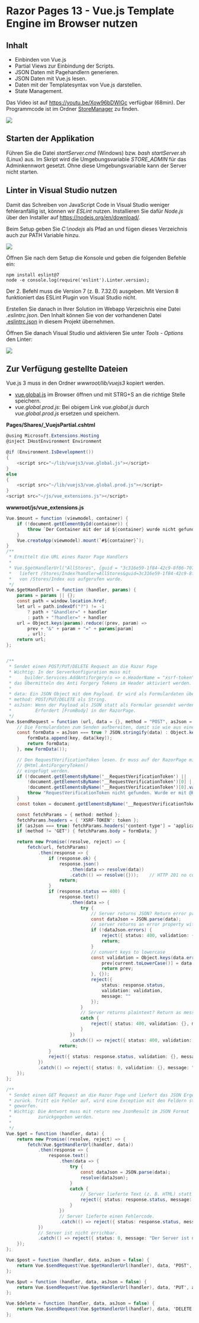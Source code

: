 # Razor Pages 13 - Vue.js Template Engine im Browser nutzen

## Inhalt

- Einbinden von Vue.js
- Partial Views zur Einbindung der Scripts.
- JSON Daten mit Pagehandlern generieren.
- JSON Daten mit Vue.js lesen.
- Daten mit der Templatesyntax von Vue.js darstellen.
- State Management.

Das Video ist auf https://youtu.be/Xow96bDWIGc verfügbar (68min). Der Programmcode ist im
Ordner [StoreManager](StoreManager) zu finden.

![](screenshot.png)

## Starten der Applikation

Führen Sie die Datei *startServer.cmd* (Windows) bzw. *bash startServer.sh* (Linux) aus. Im
Skript wird die Umgebungsvariable *STORE_ADMIN* für das Adminkennwort gesetzt. Ohne diese
Umgebungsvariable kann der Server nicht starten.

## Linter in Visual Studio nutzen

Damit das Schreiben von JavaScript Code in Visual Studio weniger fehleranfällig ist, können wir
*ESLint* nutzen. Installieren Sie dafür *Node.js* über den Installer auf https://nodejs.org/en/download/.

Beim Setup geben Sie *C:\nodejs* als Pfad an und fügen dieses Verzeichnis auch zur PATH Variable
hinzu.

![](node_installation.png)

Öffnen Sie nach dem Setup die Konsole und geben die folgenden Befehle ein:

```text
npm install eslint@7
node -e console.log(require('eslint').Linter.version);
```

Der 2. Befehl muss die Version 7 (z. B. 7.32.0) ausgeben. Mit Version 8 funktioniert das ESLint
Plugin von Visual Studio nicht.

Erstellen Sie danach in Ihrer Solution im Webapp Verzeichnis eine Datei *.eslintrc.json*.
Den Inhalt können Sie von der vorhandenen Datei
[.eslintrc.json](StoreManager/StoreManager.Webapp/.eslintrc.json) in diesem Projekt übernehmen.

Öffnen Sie danach Visual Studio und aktivieren Sie unter *Tools - Options* den Linter:

![](vs_litersettings.png)

## Zur Verfügung gestellte Dateien

Vue.js 3 muss in den Ordner *wwwroot/lib/vuejs3* kopiert werden.

- [vue.global.js](https://unpkg.com/vue@3) im Browser öffnen und mit STRG+S an die richtige
  Stelle speichern.
- *vue.global.prod.js*: Bei obigem Link *vue.global.js* durch *vue.global.prod.js* ersetzen und
  speichern.


**Pages/Shares/_VuejsPartial.cshtml**

```c#
@using Microsoft.Extensions.Hosting
@inject IHostEnvironment Environment

@if (Environment.IsDevelopment())
{
    <script src="~/lib/vuejs3/vue.global.js"></script>
}
else
{
    <script src="~/lib/vuejs3/vue.global.prod.js"></script>
}
<script src="~/js/vue_extensions.js"></script>

```

**wwwroot/js/vue_extensions.js**

```c#
Vue.$mount = function (viewmodel, container) {
    if (!document.getElementById(container)) {
        throw `Der Container mit der id ${container} wurde nicht gefunden. Fehlt ein div mit dieser id?`;
    }
    Vue.createApp(viewmodel).mount(`#${container}`);
}
/**
 * Ermittelt die URL eines Razor Page Handlers
 * 
 * Vue.$getHandlerUrl("AllStores", {guid = "3c316e59-1f84-42c9-8f86-70747cfb837e"}) 
 *   liefert /Stores/Index?handler=AllStores&guid=3c316e59-1f84-42c9-8f86-70747cfb837e wenn die Funktion
 *   von /Stores/Index aus aufgerufen wurde.
 */
Vue.$getHandlerUrl = function (handler, params) {
    params = params || {};
    const path = window.location.href;
    let url = path.indexOf("?") != -1
        ? path + "&handler=" + handler
        : path + "?handler=" + handler
    url = Object.keys(params).reduce((prev, param) =>
        prev + "&" + param + "=" + params[param]
        , url);
    return url;
};


/**
 * Sendet einen POST/PUT/DELETE Request an die Razor Page
 * Wichtig: In der Serverkonfiguration muss mit 
 *     builder.Services.AddAntiforgery(o => o.HeaderName = "xsrf-token");
 * das Übermitteln des Anti Forgery Tokens im Header aktiviert werden.
 * 
 * data: Ein JSON Object mit dem Payload. Er wird als Formulardaten übertragen
 * method: POST/PUT/DELETE als String.
 * asJson: Wenn der Payload als JSON statt als Formular gesendet werden soll. 
 *         Erfordert [FromBody] in der RazorPage.
 */
Vue.$sendRequest = function (url, data = {}, method = "POST", asJson = false) {
    // Die Formulardaten zum Senden aufbereiten, damit sie wie aus einem HTML Formular gesendet aussehen.
    const formData = asJson === true ? JSON.stringify(data) : Object.keys(data).reduce((formData, key) => {
        formData.append(key, data[key]);
        return formData;
    }, new FormData());

    // Den RequestVerificationToken lesen. Er muss auf der RazorPage mit
    // @Html.AntiForgeryToken()
    // eingefügt werden.
    if (!document.getElementsByName('__RequestVerificationToken') ||
        !document.getElementsByName('__RequestVerificationToken')[0] ||
        !document.getElementsByName('__RequestVerificationToken')[0].value) {
        throw "RequestVerificationToken nicht gefunden. Wurde er mit @Html.AntiForgeryToken() eingefügt?";
    }
    const token = document.getElementsByName('__RequestVerificationToken')[0].value;

    const fetchParams = { method: method };
    fetchParams.headers = { 'XSRF-TOKEN': token };
    if (asJson === true) fetchParams.headers['content-type'] = 'application/json';
    if (method != 'GET') { fetchParams.body = formData; }

    return new Promise((resolve, reject) => {
        fetch(url, fetchParams)
            .then(response => {
                if (response.ok) {
                    response.json()
                        .then(data => resolve(data))
                        .catch(() => resolve({}));    // HTTP 201 no content
                    return;
                }
                if (response.status == 400) {
                    response.text()
                        .then(data => {
                            try {
                                // Server returns JSON? Return error property as validation.
                                const dataJson = JSON.parse(data);
                                // server returns an error property with validation messages?
                                if (!dataJson.errors) {
                                    reject({ status: 400, validation: {}, message: "" });
                                    return;
                                }
                                // convert keys to lowercase
                                const validation = Object.keys(data.errors).reduce((prev, current) => {
                                    prev[current.toLowerCase()] = data.errors[current];
                                    return prev;
                                }, {});
                                reject({
                                    status: response.status,
                                    validation: validation,
                                    message: ""
                                });
                            }
                            // Server returns plaintext? Return as message.
                            catch {
                                reject({ status: 400, validation: {}, message: data });
                            }
                        })
                        .catch(() => reject({ status: 400, validation: {}, message: "Der Server akzeptierte die Anfrage nicht (Bad request)." }));
                    return;
                }
                reject({ status: response.status, validation: {}, message: `Der Server antwortete mit dem Fehlercode ${response.status}.` });
            })
            .catch(() => reject({ status: 0, validation: {}, message: "Der Server ist nicht erreichbar." }));             // Server nicht erreichbar
    });
};

/**
 * Sendet einen GET Request an die Razor Page und liefert das JSON Ergebnis
 * zurück. Tritt ein Fehler auf, wird eine Exception mit den Feldern status und message
 * geworfen.
 * Wichtig: Die Antwort muss mit return new JsonResult im JSON Format
 *          zurückgegeben werden.
 * 
 */
Vue.$get = function (handler, data) {
    return new Promise((resolve, reject) => {
        fetch(Vue.$getHandlerUrl(handler, data))
            .then(response => {
                response.text()
                    .then(data => {
                        try {
                            const dataJson = JSON.parse(data);
                            resolve(dataJson);
                        }
                        catch {
                            // Server lieferte Text (z. B. HTML) statt einem JSON.
                            reject({ status: response.status, message: "Der Server lieferte kein JSON Ergebnis." });
                        }
                    })
                    // Server lieferte einen Fehlercode.
                    .catch(() => reject({ status: response.status, message: `Der Server antwortete mit dem Fehlercode ${response.status}.` }));
            })
            // Server ist nicht errichbar.
            .catch(() => reject({ status: 0, message: "Der Server ist nicht erreichbar." }));
    });
};

Vue.$post = function (handler, data, asJson = false) {
    return Vue.$sendRequest(Vue.$getHandlerUrl(handler), data, 'POST', asJson);
};

Vue.$put = function (handler, data, asJson = false) {
    return Vue.$sendRequest(Vue.$getHandlerUrl(handler), data, 'PUT', asJson);
};

Vue.$delete = function (handler, data, asJson = false) {
    return Vue.$sendRequest(Vue.$getHandlerUrl(handler), data, 'DELETE', asJson);
};

```
